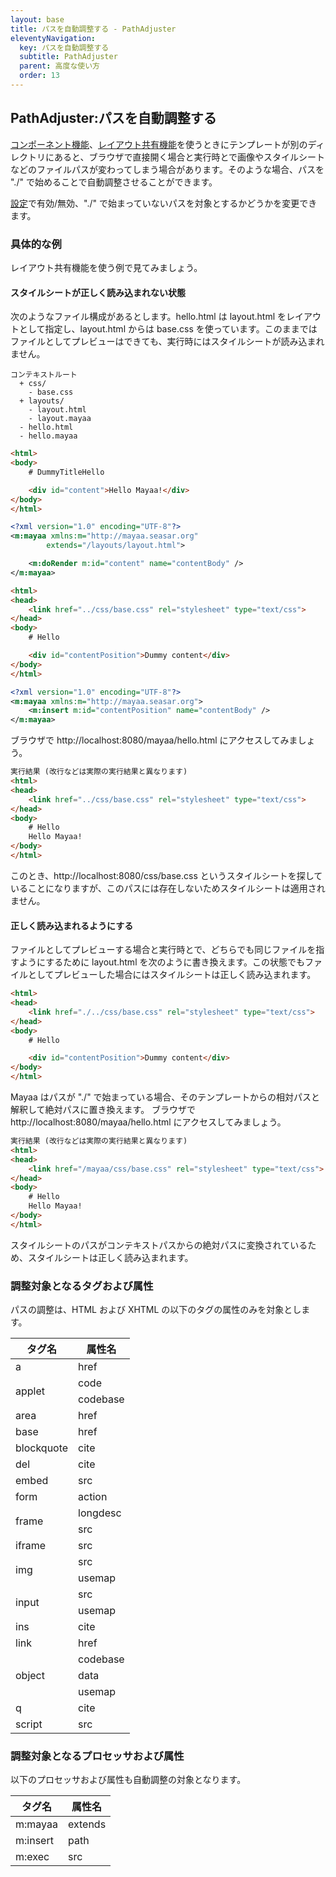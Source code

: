 ```yaml
---
layout: base
title: パスを自動調整する - PathAdjuster
eleventyNavigation:
  key: パスを自動調整する
  subtitle: PathAdjuster
  parent: 高度な使い方
  order: 13
---
```


## PathAdjuster:パスを自動調整する

<a href="component1.html">コンポーネント機能</a>、<a href="layout.html">レイアウト共有機能</a>を使うときにテンプレートが別のディレクトリにあると、ブラウザで直接開く場合と実行時とで画像やスタイルシートなどのファイルパスが変わってしまう場合があります。そのような場合、パスを "./" で始めることで自動調整させることができます。

<a href="path_adjust_settings.html">設定</a>で有効/無効、"./" で始まっていないパスを対象とするかどうかを変更できます。


### 具体的な例
レイアウト共有機能を使う例で見てみましょう。


#### スタイルシートが正しく読み込まれない状態

次のようなファイル構成があるとします。hello.html は layout.html をレイアウトとして指定し、layout.html からは base.css を使っています。このままではファイルとしてプレビューはできても、実行時にはスタイルシートが読み込まれません。

```
コンテキストルート
  + css/
    - base.css
  + layouts/
    - layout.html
    - layout.mayaa
  - hello.html
  - hello.mayaa
```

```html {data-filename=hello.html}
<html>
<body>
    # DummyTitleHello

    <div id="content">Hello Mayaa!</div>
</body>
</html>
```

```xml {data-filename=hello.mayaa}
<?xml version="1.0" encoding="UTF-8"?>
<m:mayaa xmlns:m="http://mayaa.seasar.org"
        extends="/layouts/layout.html">

    <m:doRender m:id="content" name="contentBody" />
</m:mayaa>
```

```html {data-filename=layouts/layout.html}
<html>
<head>
    <link href="../css/base.css" rel="stylesheet" type="text/css">
</head>
<body>
    # Hello

    <div id="contentPosition">Dummy content</div>
</body>
</html>
```

```xml {data-filename=layouts/layout.mayaa}
<?xml version="1.0" encoding="UTF-8"?>
<m:mayaa xmlns:m="http://mayaa.seasar.org">
    <m:insert m:id="contentPosition" name="contentBody" />
</m:mayaa>
```

ブラウザで http://localhost:8080/mayaa/hello.html にアクセスしてみましょう。

```html
実行結果 (改行などは実際の実行結果と異なります)
<html>
<head>
    <link href="../css/base.css" rel="stylesheet" type="text/css">
</head>
<body>
    # Hello
    Hello Mayaa!
</body>
</html>
```

このとき、http://localhost:8080/css/base.css というスタイルシートを探していることになりますが、このパスには存在しないためスタイルシートは適用されません。


#### 正しく読み込まれるようにする

ファイルとしてプレビューする場合と実行時とで、どちらでも同じファイルを指すようにするために layout.html を次のように書き換えます。この状態でもファイルとしてプレビューした場合にはスタイルシートは正しく読み込まれます。


```html {data-filename=layouts/layout.html}
<html>
<head>
    <link href="./../css/base.css" rel="stylesheet" type="text/css">
</head>
<body>
    # Hello

    <div id="contentPosition">Dummy content</div>
</body>
</html>
```

Mayaa はパスが "./" で始まっている場合、そのテンプレートからの相対パスと解釈して絶対パスに置き換えます。
ブラウザで http://localhost:8080/mayaa/hello.html にアクセスしてみましょう。

```html
実行結果 (改行などは実際の実行結果と異なります)
<html>
<head>
    <link href="/mayaa/css/base.css" rel="stylesheet" type="text/css">
</head>
<body>
    # Hello
    Hello Mayaa!
</body>
</html>
```

スタイルシートのパスがコンテキストパスからの絶対パスに変換されているため、スタイルシートは正しく読み込まれます。

### 調整対象となるタグおよび属性

パスの調整は、HTML および XHTML の以下のタグの属性のみを対象とします。


<table align="center" cellpadding="5" cellspacing="2" class="tbline" summary="パスを自動調整するタグ名と属性名">
<thead>
<tr>
<th nowrap="nowrap"><div align="center">タグ名</div></th>
<th nowrap="nowrap"><div align="center">属性名</div></th>
</tr>
</thead>
<tbody>
<tr><td>a</td><td>href</td></tr>
<tr><td rowspan="2">applet</td><td>code</td></tr>
<tr><!--            applet  --><td>codebase</td></tr>
<tr><td>area</td><td>href</td></tr>
<tr><td>base</td><td>href</td></tr>
<tr><td>blockquote</td><td>cite</td></tr>
<tr><td>del</td><td>cite</td></tr>
<tr><td>embed</td><td>src</td></tr>
<tr><td>form</td><td>action</td></tr>
<tr><td rowspan="2">frame</td><td>longdesc</td></tr>
<tr><!--            frame  --><td>src</td></tr>
<tr><td>iframe</td><td>src</td></tr>
<tr><td rowspan="2">img</td><td>src</td></tr>
<tr><!--            img  --><td>usemap</td></tr>
<tr><td rowspan="2">input</td><td>src</td></tr>
<tr><!--            input  --><td>usemap</td></tr>
<tr><td>ins</td><td>cite</td></tr>
<tr><td>link</td><td>href</td></tr>
<tr><td rowspan="3">object</td><td>codebase</td></tr>
<tr><!--            object  --><td>data</td></tr>
<tr><!--            object  --><td>usemap</td></tr>
<tr><td>q</td><td>cite</td></tr>
<tr><td>script</td><td>src</td></tr>
</tbody>
</table>

### 調整対象となるプロセッサおよび属性

以下のプロセッサおよび属性も自動調整の対象となります。


<table align="center" cellpadding="5" cellspacing="2" class="tbline" summary="パスを自動調整するタグ名 (プロセッサ名) と属性名">
<thead>
<tr>
<th nowrap="nowrap"><div align="center">タグ名</div></th>
<th nowrap="nowrap"><div align="center">属性名</div></th>
</tr>
</thead>
<tbody>
<tr><td>m:mayaa</td><td>extends</td></tr>
<tr><td>m:insert</td><td>path</td></tr>
<tr><td>m:exec</td><td>src</td></tr>
</tbody>
</table>
